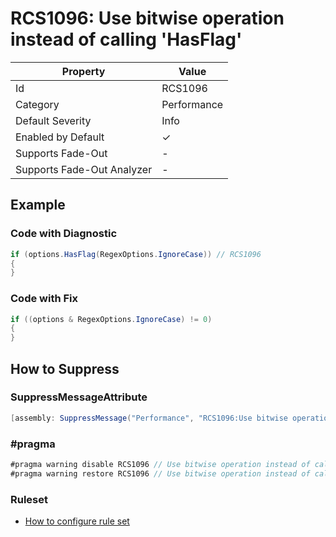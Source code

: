 # RCS1096: Use bitwise operation instead of calling 'HasFlag'

| Property                    | Value       |
| --------------------------- | ----------- |
| Id                          | RCS1096     |
| Category                    | Performance |
| Default Severity            | Info        |
| Enabled by Default          | &#x2713;    |
| Supports Fade\-Out          | -           |
| Supports Fade\-Out Analyzer | -           |

## Example

### Code with Diagnostic

```csharp
if (options.HasFlag(RegexOptions.IgnoreCase)) // RCS1096
{
}
```

### Code with Fix

```csharp
if ((options & RegexOptions.IgnoreCase) != 0)
{
}
```

## How to Suppress

### SuppressMessageAttribute

```csharp
[assembly: SuppressMessage("Performance", "RCS1096:Use bitwise operation instead of calling 'HasFlag'.", Justification = "<Pending>")]
```

### \#pragma

```csharp
#pragma warning disable RCS1096 // Use bitwise operation instead of calling 'HasFlag'.
#pragma warning restore RCS1096 // Use bitwise operation instead of calling 'HasFlag'.
```

### Ruleset

* [How to configure rule set](../HowToConfigureAnalyzers.md)
